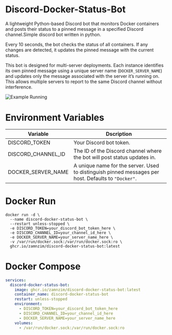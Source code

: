 # Discord-Docker-Status-Bot
A lightweight Python-based Discord bot that monitors Docker containers and posts their status to a pinned message in a specified Discord channel.Simple discord bot written in python.

Every 10 seconds, the bot checks the status of all containers. If any changes are detected, it updates the pinned message with the current status.

This bot is designed for multi-server deployments. Each instance identifies its own pinned message using a unique server name (```DOCKER_SERVER_NAME```) and updates only the message associated with the server it’s running on. This allows multiple servers to report to the same Discord channel without interference.

![Example Running](https://github.com/user-attachments/assets/74962c43-742a-4fbb-a9d1-6804a5420c42)

# Environment Variables

| Variable | Dscription |
| -------- | ---------- |
| DISCORD_TOKEN | Your Discord bot token. |
| DISCORD_CHANNEL_ID | The ID of the Discord channel where the bot will post status updates in. |
| DOCKER_SERVER_NAME | A unique name for the server. Used to distinguish pinned messages per host. Defaults to ```"Docker"```. |

# Docker Run
```
docker run -d \
  --name discord-docker-status-bot \
  --restart unless-stopped \
  -e DISCORD_TOKEN=your_discord_bot_token_here \
  -e DISCORD_CHANNEL_ID=your_channel_id_here \
  -e DOCKER_SERVER_NAME=your_server_name_here \
  -v /var/run/docker.sock:/var/run/docker.sock:ro \
  ghcr.io/zamnzim/discord-docker-status-bot:latest
```
# Docker Compose
```yaml
services:
  discord-docker-status-bot:
    image: ghcr.io/zamnzim/discord-docker-status-bot:latest
    container_name: discord-docker-status-bot
    restart: unless-stopped
    environment:
      - DISCORD_TOKEN=your_discord_bot_token_here
      - DISCORD_CHANNEL_ID=your_channel_id_here
      - DOCKER_SERVER_NAME=your_server_name_here
    volumes:
      - /var/run/docker.sock:/var/run/docker.sock:ro
```

